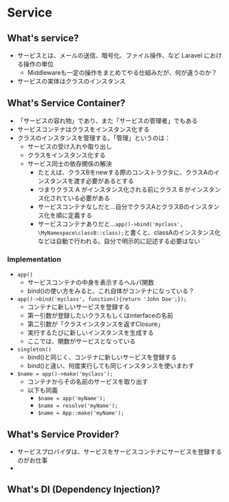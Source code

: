 # Service

## What's service?

- サービスとは、メールの送信、暗号化、ファイル操作、など Laravel における操作の単位
    - Middlewareも一定の操作をまとめてやる仕組みだが、何が違うのか？
- サービスの実体はクラスのインスタンス

## What's Service Container?

- 「サービスの容れ物」であり、また「サービスの管理者」でもある
- サービスコンテナはクラスをインスタンス化する
- クラスのインスタンスを管理する。「管理」というのは：
    - サービスの受け入れや取り出し
    - クラスをインスタンス化する
    - サービス同士の依存関係の解決
        - たとえば、クラスBをnewする際のコンストラクタに、クラスAのインスタンスを渡す必要があるとする
        - つまりクラス A がインスタンス化される前にクラス B がインスタンス化されている必要がある
        - サービスコンテナなしだと...自分でクラスAとクラスBのインスタンス化を順に定義する
        - サービスコンテナありだと...`app()->bind('myclass', \MyNamespace\classB::class);`と書くと、classAのインスタンス化などは自動で行われる。自分で明示的に記述する必要はない
`

### Implementation
- `app()`
    - サービスコンテナの中身を表示するヘルパ関数
    - bind()の使い方をみると、これ自体がコンテナになっている？
- `app()->bind('myclass', function(){return 'John Doe';});`
    - コンテナに新しいサービスを登録する
    - 第一引数が登録したいクラスもしくはinterfaceの名前
    - 第二引数が「クラスインスタンスを返すClosure」
    - 実行するたびに新しいインスタンスを生成する
    - ここでは、関数がサービスとなっている
- `singleton()`
    - bind()と同じく、コンテナに新しいサービスを登録する
    - bind()と違い、何度実行しても同じインスタンスを使いまわす
- `$name = app()->make('myclass');`
    - コンテナからその名前のサービスを取り出す
    - 以下も同義
        - `$name = app('myName');`
        - `$name = resolve('myName');`
        - `$name = App::make('myName');`

## What's Service Provider?

- サービスプロバイダは、サービスをサービスコンテナにサービスを登録するのがお仕事
- 

## What's DI (Dependency Injection)?

